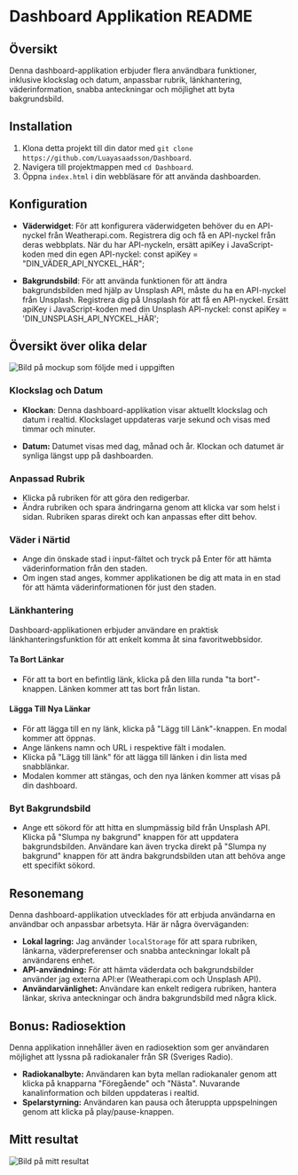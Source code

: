 # Dashboard Applikation README

## Översikt
Denna dashboard-applikation erbjuder flera användbara funktioner, inklusive klockslag och datum, anpassbar rubrik, länkhantering, väderinformation, snabba anteckningar och möjlighet att byta bakgrundsbild.

## Installation
1. Klona detta projekt till din dator med `git clone https://github.com/Luayasaadsson/Dashboard`.
2. Navigera till projektmappen med `cd Dashboard`.
3. Öppna `index.html` i din webbläsare för att använda dashboarden.

## Konfiguration

- **Väderwidget**:
För att konfigurera väderwidgeten behöver du en API-nyckel från Weatherapi.com. Registrera dig och få en API-nyckel från deras webbplats. När du har API-nyckeln, ersätt apiKey i JavaScript-koden med din egen API-nyckel:
const apiKey = "DIN_VÄDER_API_NYCKEL_HÄR";

- **Bakgrundsbild**:
För att använda funktionen för att ändra bakgrundsbilden med hjälp av Unsplash API, måste du ha en API-nyckel från Unsplash. Registrera dig på Unsplash för att få en API-nyckel. Ersätt apiKey i JavaScript-koden med din Unsplash API-nyckel:
const apiKey = 'DIN_UNSPLASH_API_NYCKEL_HÄR';

## Översikt över olika delar

![Bild på mockup som följde med i uppgiften](./Dashboard/images/mockup.png)

### Klockslag och Datum

- **Klockan**: Denna dashboard-applikation visar aktuellt klockslag och datum i realtid. Klockslaget uppdateras varje sekund och visas med timmar och minuter.

- **Datum:** Datumet visas med dag, månad och år. Klockan och datumet är synliga längst upp på dashboarden.

### Anpassad Rubrik
- Klicka på rubriken för att göra den redigerbar.
- Ändra rubriken och spara ändringarna genom att klicka var som helst i sidan. Rubriken sparas direkt och kan anpassas efter ditt behov.

### Väder i Närtid
- Ange din önskade stad i input-fältet och tryck på Enter för att hämta väderinformation från den staden.
- Om ingen stad anges, kommer applikationen be dig att mata in en stad för att hämta väderinformationen för just den staden.

### Länkhantering
Dashboard-applikationen erbjuder användare en praktisk länkhanteringsfunktion för att enkelt komma åt sina favoritwebbsidor.

#### Ta Bort Länkar
- För att ta bort en befintlig länk, klicka på den lilla runda "ta bort"-knappen. Länken kommer att tas bort från listan.

#### Lägga Till Nya Länkar
- För att lägga till en ny länk, klicka på "Lägg till Länk"-knappen. En modal kommer att öppnas.
- Ange länkens namn och URL i respektive fält i modalen.
- Klicka på "Lägg till länk" för att lägga till länken i din lista med snabblänkar.
- Modalen kommer att stängas, och den nya länken kommer att visas på din dashboard.

### Byt Bakgrundsbild
- Ange ett sökord för att hitta en slumpmässig bild från Unsplash API. Klicka på "Slumpa ny bakgrund" knappen för att uppdatera bakgrundsbilden. Användare kan även trycka direkt på "Slumpa ny bakgrund" knappen för att ändra bakgrundsbilden utan att behöva ange ett specifikt sökord. 

## Resonemang
Denna dashboard-applikation utvecklades för att erbjuda användarna en användbar och anpassbar arbetsyta. Här är några överväganden:

- **Lokal lagring:** Jag använder `localStorage` för att spara rubriken, länkarna, väderpreferenser och snabba anteckningar lokalt på användarens enhet.
- **API-användning:** För att hämta väderdata och bakgrundsbilder använder jag externa API:er (Weatherapi.com och Unsplash API).
- **Användarvänlighet:** Användare kan enkelt redigera rubriken, hantera länkar, skriva anteckningar och ändra bakgrundsbild med några klick.

## Bonus: Radiosektion
Denna applikation innehåller även en radiosektion som ger användaren möjlighet att lyssna på radiokanaler från SR (Sveriges Radio).

- **Radiokanalbyte:** Användaren kan byta mellan radiokanaler genom att klicka på knapparna "Föregående" och "Nästa". Nuvarande kanalinformation och bilden uppdateras i realtid.
- **Spelarstyrning:** Användaren kan pausa och återuppta uppspelningen genom att klicka på play/pause-knappen.

## Mitt resultat
![Bild på mitt resultat](./Dashboard/images/Resultat.png)

